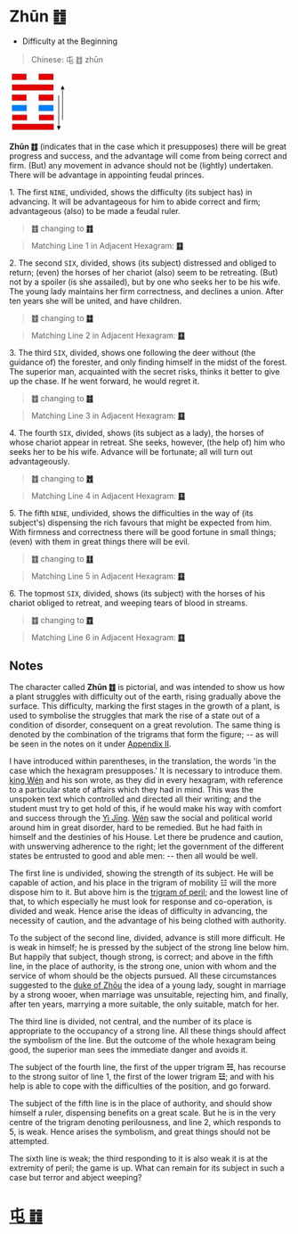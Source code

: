 # Zhūn ䷂

* Difficulty at the Beginning

> Chinese: 屯 ䷂ zhūn

<a id="p-62"></a>

<img src="shapes/03.10.jpg" width="101" alt="屯">

**Zhūn ䷂** (indicates that in the case which it presupposes) there will be great progress and success, and the advantage will come from being correct and firm. (But) any movement in advance should not be (lightly) undertaken. There will be advantage in appointing feudal princes.

1.<a name="3.1"></a> The first `NINE`, undivided, shows the difficulty (its subject has) in advancing. It will be advantageous for him to abide correct and firm; advantageous (also) to be made a feudal ruler.

> **䷂** changing to [**䷇**](e6af94bi.md)

> Matching Line 1 in Adjacent Hexagram: [**䷃**](e89299meng.md#4.1)

2.<a name="3.2"></a> The second `SIX`, divided, shows (its subject) distressed and obliged to return; (even) the horses of her chariot (also) seem to be retreating. (But) not by a spoiler (is she assailed), but by one who seeks her to be his wife. The young lady maintains her firm correctness, and declines a union. After ten years she will be united, and have children.

> **䷂** changing to [**䷻**](e88a82jie.md)

> Matching Line 2 in Adjacent Hexagram: [**䷃**](e89299meng.md#4.2)

3.<a name="3.3"></a> The third `SIX`, divided, shows one following the deer without (the guidance of) the forester, and only finding himself in the midst of the forest. The superior man, acquainted with the secret risks, thinks it better to give up the chase. If he went forward, he would regret it.

> **䷂** changing to [**䷾**](e697a2e6b58ejiji.md)

> Matching Line 3 in Adjacent Hexagram: [**䷃**](e89299meng.md#4.3)

<a id="p-63"></a>

4.<a name="3.4"></a> The fourth `SIX`, divided, shows (its subject as a lady), the horses of whose chariot appear in retreat.
She seeks, however, (the help of) him who seeks her to be his wife. Advance will be fortunate; all will turn out advantageously.

> **䷂** changing to [**䷐**](e99a8fsui.md)

> Matching Line 4 in Adjacent Hexagram: [**䷃**](e89299meng.md#4.4)

5.<a name="3.5"></a> The fifth `NINE`, undivided, shows the difficulties in the way of (its subject's) dispensing the rich favours that might be expected from him. With firmness and correctness there will be good fortune in small things; (even) with them in great things there will be evil.

> **䷂** changing to [**䷗**](e5a48dfu.md)

> Matching Line 5 in Adjacent Hexagram: [**䷃**](e89299meng.md#4.5)

6.<a name="3.6"></a> The topmost `SIX`, divided, shows (its subject) with the horses of his chariot obliged to retreat, and weeping tears of blood in streams.

> **䷂** changing to [**䷩**](e79b8ayi.md)

> Matching Line 6 in Adjacent Hexagram: [**䷃**](e89299meng.md#4.6)

## Notes

The character called **Zhūn ䷂** is pictorial, and was intended to show us how a plant struggles with difficulty out of the earth, rising gradually above the surface.
This difficulty, marking the first stages in the growth of a plant, is used to symbolise the struggles that mark the rise of a state out of a condition of disorder, consequent on a great revolution. The same thing is denoted by the combination of the trigrams that form the figure; -- as will be seen in the notes on it under [Appendix II](appendix02s1.md).

I have introduced within parentheses, in the translation, the words 'in the case which the hexagram presupposes.' It is necessary to introduce them. [king Wén](https://en.wikipedia.org/wiki/King_Wen_of_Zhou) and his son wrote, as they did in every hexagram, with reference to a particular state of affairs which they had in mind. This was the unspoken text which controlled and directed all their writing; and the student must try to get hold of this, if he would make his way with comfort and success through the [Yì Jīng](https://en.wikipedia.org/wiki/I_Ching). [Wén](https://en.wikipedia.org/wiki/King_Wen_of_Zhou) saw the social and political world around him in great disorder, hard to be remedied. But he had faith in himself and the destinies of his House. Let there be prudence and caution, with unswerving adherence to the right; let the government of the different states be entrusted to good and able men: -- then all would be well.

The first line is undivided, showing the strength of its subject. He will be capable of action, and his place in the trigram of mobility ☳ will the more dispose him to it. But above him is the [trigram of peril](e89299meng.md#p-64); and the lowest line of that, to which especially he must look for response and co-operation, is divided and weak. Hence arise the ideas of difficulty in advancing, the necessity of caution, and the advantage of his being clothed with authority.

To the subject of the second line, divided, advance is still more difficult. He is weak in himself; he is pressed by the subject of the strong line below him. But happily that subject, though strong, is correct; and above in the fifth line, in the place of authority, is the strong one, union with whom and the service of whom should be the objects pursued. All these circumstances suggested to the [duke of Zhōu](https://en.wikipedia.org/wiki/Duke_of_Zhou) the idea of a young lady, sought in marriage by a strong wooer, when marriage was unsuitable, rejecting him, and finally, after ten years, marrying a more suitable, the only suitable, match for her.

The third line is divided, not central, and the number of its place is appropriate to the occupancy of a strong line. All these things should affect the symbolism of the line. But the outcome of the whole hexagram being good, the superior man sees the immediate danger and avoids it.

The subject of the fourth line, the first of the upper trigram **☵**, has recourse to the strong suitor of line 1, the first of the lower trigram **☳**; and with his help is able to cope with the difficulties of the position, and go forward.

The subject of the fifth line is in the place of authority, and should show himself a ruler, dispensing benefits on a great scale. But he is in the very centre of the trigram denoting perilousness, and line 2, which responds to 5, is weak. Hence arises the symbolism, and great things should not be attempted.

The sixth line is weak; the third responding to it is also weak it is at the extremity of peril; the game is up. What can remain for its subject in such a case but terror and abject weeping?

# [屯 ䷂](e5b1afzhun_cn.md)

